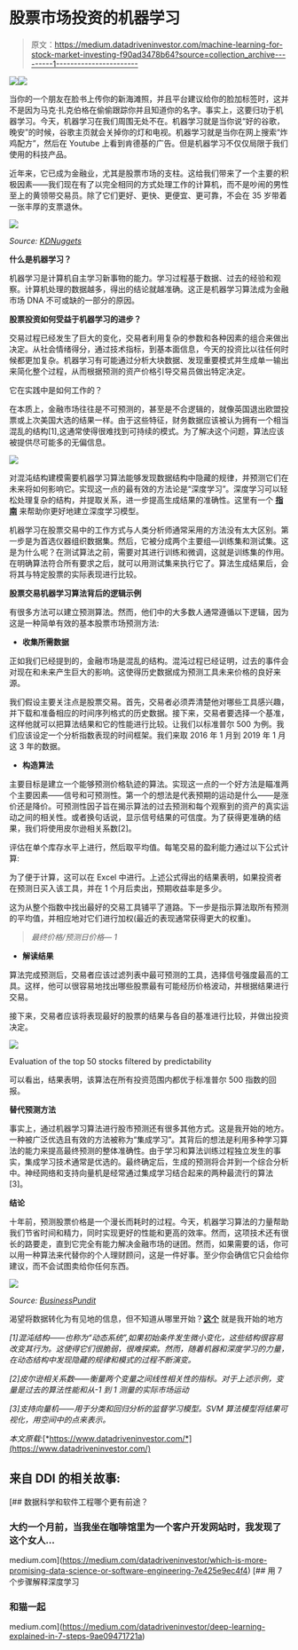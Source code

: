 # 股票市场投资的机器学习

> 原文：<https://medium.datadriveninvestor.com/machine-learning-for-stock-market-investing-f90ad3478b64?source=collection_archive---------1----------------------->

[![](img/ebc94ecb0bf44824405c3ddebff09654.png)](http://www.track.datadriveninvestor.com/1B9E)![](img/dc326e7fb50e24d5364ab6098cd47f62.png)

当你的一个朋友在脸书上传你的新海滩照，并且平台建议给你的脸加标签时，这并不是因为马克·扎克伯格在偷偷跟踪你并且知道你的名字。事实上，这要归功于机器学习。今天，机器学习在我们周围无处不在。机器学习就是当你说“好的谷歌，晚安”的时候，谷歌主页就会关掉你的灯和电视。机器学习就是当你在网上搜索“炸鸡配方”，然后在 Youtube 上看到肯德基的广告。但是机器学习不仅仅局限于我们使用的科技产品。

近年来，它已成为金融业，尤其是股票市场的支柱。这给我们带来了一个主要的积极因素——我们现在有了以完全相同的方式处理工作的计算机，而不是吵闹的男性至上的黄领带交易员。除了它们更好、更快、更便宜、更可靠，不会在 35 岁带着一张丰厚的支票退休。

![](img/68ece9899a20ec33b05fb207ca0a0427.png)

*Source:* [*KDNuggets*](https://www.kdnuggets.com/2012/12/machine-learning-data-mining-humor.html)

**什么是机器学习？**

机器学习是计算机自主学习新事物的能力。学习过程基于数据、过去的经验和观察。计算机处理的数据越多，得出的结论就越准确。这正是机器学习算法成为金融市场 DNA 不可或缺的一部分的原因。

**股票投资如何受益于机器学习的进步？**

交易过程已经发生了巨大的变化，交易者利用复杂的参数和各种因素的组合来做出决定。从社会情绪得分，通过技术指标，到基本面信息，今天的投资比以往任何时候都更加复杂。机器学习有可能通过分析大块数据、发现重要模式并生成单一输出来简化整个过程，从而根据预测的资产价格引导交易员做出特定决定。

它在实践中是如何工作的？

在本质上，金融市场往往是不可预测的，甚至是不合逻辑的，就像英国退出欧盟投票或上次美国大选的结果一样。由于这些特征，财务数据应该被认为拥有一个相当混乱的结构[1],这通常使得很难找到可持续的模式。为了解决这个问题，算法应该被提供尽可能多的无偏信息。

![](img/2eaad2ea771e4202c7e9ab67d3fcff68.png)

对混沌结构建模需要机器学习算法能够发现数据结构中隐藏的规律，并预测它们在未来将如何影响它。实现这一点的最有效的方法论是“深度学习”。深度学习可以轻松处理复杂的结构，并提取关系，进一步提高生成结果的准确性。这里有一个 [**指南**](http://www.datadriveninvestor.com/deep-learning-in-python) 来帮助你更好地建立深度学习模型。

机器学习在股票交易中的工作方式与人类分析师通常采用的方法没有太大区别。第一步是为首选仪器组织数据集。然后，它被分成两个主要组—训练集和测试集。这是为什么呢？在测试算法之前，需要对其进行训练和微调，这就是训练集的作用。在明确算法符合所有要求之后，就可以用测试集来执行它了。算法生成结果后，会将其与特定股票的实际表现进行比较。

**股票交易机器学习算法背后的逻辑示例**

有很多方法可以建立预测算法。然而，他们中的大多数人通常遵循以下逻辑，因为这是一种简单有效的基本股票市场预测方法:

*   **收集所需数据**

正如我们已经提到的，金融市场是混乱的结构。混沌过程已经证明，过去的事件会对现在和未来产生巨大的影响。这使得历史数据成为预测工具未来价格的良好来源。

我们假设主要关注点是股票交易。首先，交易者必须弄清楚他对哪些工具感兴趣，并下载和准备相应的时间序列格式的历史数据。接下来，交易者要选择一个基准，这样他就可以把算法结果和它的性能进行比较。让我们以标准普尔 500 为例。我们应该设定一个分析指数表现的时间框架。我们来取 2016 年 1 月到 2019 年 1 月这 3 年的数据。

*   **构造算法**

主要目标是建立一个能够预测价格轨迹的算法。实现这一点的一个好方法是瞄准两个主要因素——信号和可预测性。第一个的想法是代表预期的运动是什么——是涨价还是降价。可预测性因子旨在揭示算法的过去预测和每个观察到的资产的真实运动之间的相关性。或者换句话说，显示信号结果的可信度。为了获得更准确的结果，我们将使用皮尔逊相关系数[2]。

评估在单个库存水平上进行，然后取平均值。每笔交易的盈利能力通过以下公式计算:

为了便于计算，这可以在 Excel 中进行。上述公式得出的结果表明，如果投资者在预测日买入该工具，并在 1 个月后卖出，预期收益率是多少。

这为从整个指数中找出最好的交易工具铺平了道路。下一步是指示算法取所有预测的平均值，并相应地对它们进行加权(最近的表现通常获得更大的权重)。

> *最终价格/预测日价格— 1*

*   **解读结果**

算法完成预测后，交易者应该过滤列表中最可预测的工具，选择信号强度最高的工具。这样，他可以很容易地找出哪些股票最有可能经历价格波动，并根据结果进行交易。

接下来，交易者应该将表现最好的股票的结果与各自的基准进行比较，并做出投资决定。

![](img/deadfbca28ecaf8f902e6fb9995f19b6.png)

Evaluation of the top 50 stocks filtered by predictability

可以看出，结果表明，该算法在所有投资范围内都优于标准普尔 500 指数的回报。

**替代预测方法**

事实上，通过机器学习算法进行股市预测还有很多其他方式。这是我开始的地方。一种被广泛优选且有效的方法被称为“集成学习”。其背后的想法是利用多种学习算法的能力来提高最终预测的整体准确性。由于学习和算法训练过程独立发生的事实，集成学习技术通常是优选的。最终确定后，生成的预测将合并到一个综合分析中。神经网络和支持向量机是经常通过集成学习结合起来的两种最流行的算法[3]。

**结论**

十年前，预测股票价格是一个漫长而耗时的过程。今天，机器学习算法的力量帮助我们节省时间和精力，同时实现更好的性能和更高的效率。然而，这项技术还有很长的路要走，直到它完全有能力解决金融市场的谜团。然而，如果需要的话，你可以用一种算法来代替你的个人理财顾问，这是一件好事。至少你会确信它只会给你建议，而不会试图卖给你任何东西。

![](img/b0d967c68a62743bad3cba902448e22a.png)

*Source:* [*BusinessPundit*](http://www.businesspundit.com/easy-investment-advice/)

渴望将数据转化为有见地的信息，但不知道从哪里开始？[**这个**](http://www.datadriveninvestor.com/Introduction-to-R-for-Finance) 就是我开始的地方

*[1]混沌结构——也称为“动态系统”,如果初始条件发生微小变化，这些结构很容易改变其行为。这使得它们很脆弱，很难探索。然而，随着机器和深度学习的力量，在动态结构中发现隐藏的规律和模式的过程不断演变。*

*[2]皮尔逊相关系数——衡量两个变量之间线性相关性的指标。对于上述示例，变量是过去的算法性能和从-1 到 1 测量的实际市场运动*

*[3]支持向量机——用于分类和回归分析的监督学习模型。SVM 算法模型将结果可视化，用空间中的点来表示。*

*本文原载:*[*https://www.datadriveninvestor.com/*](https://www.datadriveninvestor.com/)

## **来自 DDI 的相关故事:**

[](https://medium.com/datadriveninvestor/which-is-more-promising-data-science-or-software-engineering-7e425e9ec4f4) [## 数据科学和软件工程哪个更有前途？

### 大约一个月前，当我坐在咖啡馆里为一个客户开发网站时，我发现了这个女人…

medium.com](https://medium.com/datadriveninvestor/which-is-more-promising-data-science-or-software-engineering-7e425e9ec4f4) [](https://medium.com/datadriveninvestor/deep-learning-explained-in-7-steps-9ae09471721a) [## 用 7 个步骤解释深度学习

### 和猫一起

medium.com](https://medium.com/datadriveninvestor/deep-learning-explained-in-7-steps-9ae09471721a)